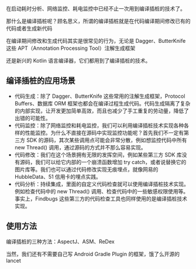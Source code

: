 
在启动耗时分析、网络监控、耗电监控中已经不止一次用到编译插桩的技术了。

那什么是编译插桩呢？顾名思义，所谓的编译插桩就是在代码编译期间修改已有的代码或者生成新代码

在编译期间修改和生成代码其实是很常见的行为，无论是 Dagger、ButterKnife 这些 APT（Annotation Processing Tool）注解生成框架

还是新兴的 Kotlin 语言编译器，它们都用到了编译插桩的技术。

## 编译插桩的应用场景

- 代码生成：除了 Dagger、ButterKnife 这些常用的注解生成框架，Protocol Buffers、数据库 ORM 框架也都会在编译过程生成代码。代码生成隔离了复杂的内部实现，让开发更加简单高效，而且也减少了手工重复的劳动量，降低了出错的可能性。
- 代码监控：除了网络监控和耗电监控，我们可以利用编译插桩技术实现各种各样的性能监控。为什么不直接在源码中实现监控功能呢？首先我们不一定有第三方 SDK 的源码，其次某些调用点可能会非常分散，例如想监控代码中所有 new Thread() 调用，通过源码的方式并不那么容易实现。
- 代码修改：我们在这个场景拥有无限的发挥空间，例如某些第三方 SDK 库没有源码，我们可以给它内部的一个崩溃函数增加 try catch，或者说替换它的图片库等。我们也可以通过代码修改实现无痕埋点，就像网易的HubbleData、51 信用卡的埋点实践。
- 代码分析：持续集成，里面的自定义代码检查就可以使用编译插桩技术实现。例如检查代码中的 new Thread() 调用、检查代码中的一些敏感权限使用等。事实上，Findbugs 这些第三方的代码检查工具也同样使用的是编译插桩技术实现。

## 使用方法

编译插桩的三种方法：AspectJ、ASM、ReDex

当然，我们还有不需要自己写 Android Gradle Plugin 的框架，饿了么开源的 lancet